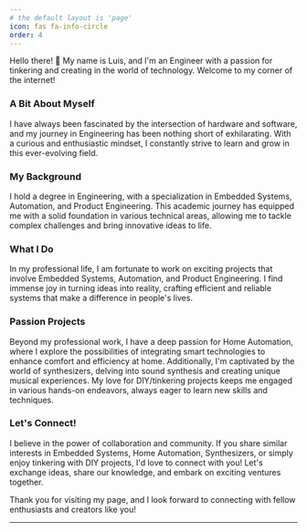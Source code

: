 ```yaml
---
# the default layout is 'page'
icon: fas fa-info-circle
order: 4
---
```


Hello there! 👋 My name is Luis, and I'm an Engineer with a passion for tinkering and creating in the world of technology. Welcome to my corner of the internet!

### A Bit About Myself

I have always been fascinated by the intersection of hardware and software, and my journey in Engineering has been nothing short of exhilarating. With a curious and enthusiastic mindset, I constantly strive to learn and grow in this ever-evolving field.

### My Background

I hold a degree in Engineering, with a specialization in Embedded Systems, Automation, and Product Engineering. This academic journey has equipped me with a solid foundation in various technical areas, allowing me to tackle complex challenges and bring innovative ideas to life.

### What I Do

In my professional life, I am fortunate to work on exciting projects that involve Embedded Systems, Automation, and Product Engineering. I find immense joy in turning ideas into reality, crafting efficient and reliable systems that make a difference in people's lives.

### Passion Projects

Beyond my professional work, I have a deep passion for Home Automation, where I explore the possibilities of integrating smart technologies to enhance comfort and efficiency at home. Additionally, I'm captivated by the world of synthesizers, delving into sound synthesis and creating unique musical experiences. My love for DIY/tinkering projects keeps me engaged in various hands-on endeavors, always eager to learn new skills and techniques.

### Let's Connect!

I believe in the power of collaboration and community. If you share similar interests in Embedded Systems, Home Automation, Synthesizers, or simply enjoy tinkering with DIY projects, I'd love to connect with you! Let's exchange ideas, share our knowledge, and embark on exciting ventures together.

Thank you for visiting my page, and I look forward to connecting with fellow enthusiasts and creators like you!

---